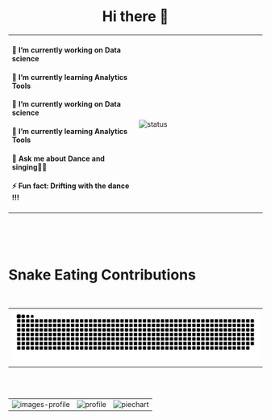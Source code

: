
<h1 align="center">Hi there 👋</h1>

<table align = "center">
  <tr>
    <td width = 50%>
      <h4 align="left">🔭 I’m currently working on Data science</h4>
      <h4 align="left">🌱 I’m currently learning Analytics Tools</h4>
      <h4 align="left">🔭 I’m currently working on Data science</h4>
      <h4 align="left">🌱 I’m currently learning Analytics Tools</h4>
      <h4 align="left">💬 Ask me about Dance and singing💃💃</h4>
      <h4 align="left">⚡ Fun fact: Drifting with the dance !!!</h4>
    </td>
      <td>
      <img src="https://github-readme-stats.vercel.app/api?username=naimisha-ganivada&theme=gruvbox&show_icons=true" alt="status" align = "center">
    </td>
  </tr>
</table>
<br>
<br>
<br>
<h1> Snake Eating Contributions </h1>
<br>
<table align = "center">
   <tr>
     <td>
       <img src = "https://github.com/naimisha-ganivada/naimisha-ganivada/blob/output/github-snake-dark.svg" alt = "status_of_read_me">
     </td>
   </tr>
</table>
<br>
<br>
<table>
  <tr>
    <td>
      <img src = "https://streak-stats.demolab.com/?user=naimisha-ganivada&currStreakNum=2FD3EB&fire=pink&sideLabels=F00&date_format=[Y.]n.j" alt = "images-profile">
    </td>
    <td>
    <img src = "https://github.com/naimisha-ganivada/naimisha-ganivada/assets/170643972/32fa2449-d266-4a5d-afc7-52ca0161c644" alt = "profile" max-width = 100%> 
    </td>
    <td>
      <img src = "https://github-readme-stats.vercel.app/api/top-langs/?username=naimisha-ganivada&layout=pie" alt = "piechart">
    </td>
  </tr>
</table>
